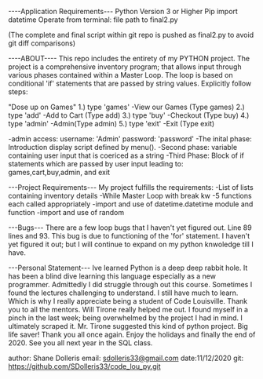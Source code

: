 ----Application Requirements---
Python Version 3 or Higher
Pip import datetime
Operate from terminal: file path to final2.py

(The complete and final script within git repo is pushed as final2.py to avoid git diff comparisons)


----ABOUT---- 
This repo includes the entirety of my PYTHON project. The project is a comprehensive inventory program; that allows input through various phases contained within a Master Loop. The loop is based on conditional 'if' statements that are passed by string values. Explicitly follow steps: 

"Dose up on Games"                                                                                                                                                                                                                                                                                                                                                                                                 1.)  type 'games'
        -View our Games (Type games)                                                                                                                                                                        2.)  type 'add'
        -Add to Cart (Type add)                                                                                                                                                                              3.)  type 'buy'
        -Checkout (Type buy)                                                                                                                                                                                4.)   type 'admin'
        -Admin(Type admin)                                                                                                                                                                                  5.)   type 'exit' 
        -Exit (Type exit)    

-admin access: username: 'Admin' password: 'password'
-The inital phase: Introduction display script defined by menu().
-Second phase: variable containing user input that is coericed as a string 
-Third Phase: Block of if statements which are passed by user input leading to: games,cart,buy,admin, and exit

---Project Requirements---
My project fulfills the requirements: -List of lists containing inventory details -While Master Loop with break kw -5 functions each called appropriately -import and use of datetime.datetime module and function -import and use of random

---Bugs---
There are a few loop bugs that I haven't yet figured out. Line 89 lines and 93. This bug is due to functioning of the 'for' statement. I haven't yet figured it out; but I will continue to expand on my python knwoledge till I have.

---Personal Statement---
Ive learned Python is a deep deep rabbit hole. It has been a blind dive learning this language especially as a new programmer. Admittedly I did struggle through out this course. Sometimes I found the lectures challenging to understand. I still have much to learn. Which is why I really appreciate being a student of Code Louisville. Thank you to all the mentors. Will Tirone really helped me out. I found myself in a pinch in the last week; being overwhelmed by the project I had in mind. I ultimately scraped it. Mr. Tirone suggested this kind of python project. Big life saver! Thank you all once again. Enjoy the holidays and finally the end of 2020. See you all next year in the SQL class.


author: Shane Dolleris email: sdolleris33@gmail.com date:11/12/2020 git: https://github.com/SDolleris33/code_lou_py.git